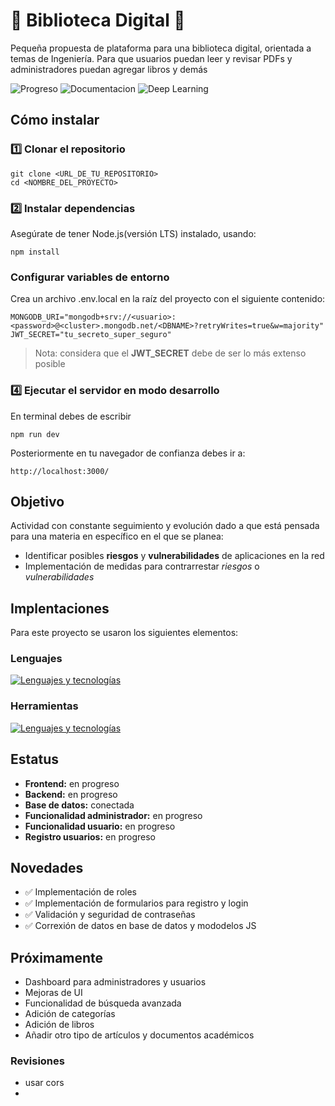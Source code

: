 # 🌸 Biblioteca Digital 🌸
Pequeña propuesta de plataforma para una biblioteca digital, orientada a temas de Ingeniería. Para que usuarios puedan leer y revisar PDFs y administradores puedan agregar libros y demás

![Progreso](https://img.shields.io/badge/Development-In_progress-991e34?style=for-the-badge&logo=apache-spark)
![Documentacion](https://img.shields.io/badge/Documentation-In_progress-490c19?style=for-the-badge&logo=hackthebox)
![Deep Learning](https://img.shields.io/badge/Test-In_progress-991e34?style=for-the-badge&logo=tensorflow)

## Cómo instalar
### 1️⃣ Clonar el repositorio
```
git clone <URL_DE_TU_REPOSITORIO>
cd <NOMBRE_DEL_PROYECTO>
```
### 2️⃣ Instalar dependencias

Asegúrate de tener Node.js(versión LTS) instalado, usando:
```
npm install
```
### Configurar variables de entorno 

Crea un archivo .env.local en la raíz del proyecto con el siguiente contenido:
```
MONGODB_URI="mongodb+srv://<usuario>:<password>@<cluster>.mongodb.net/<DBNAME>?retryWrites=true&w=majority"
JWT_SECRET="tu_secreto_super_seguro"

```
> Nota: considera que el **JWT_SECRET** debe de ser lo más extenso posible

### 4️⃣ Ejecutar el servidor en modo desarrollo
En terminal debes de escribir
```
npm run dev
```
Posteriormente en tu navegador de confianza debes ir a:
```
http://localhost:3000/
```

## Objetivo

Actividad con constante seguimiento y evolución dado a que está pensada para una materia en específico en el que se planea:

- Identificar posibles **riesgos** y **vulnerabilidades** de aplicaciones en la red
- Implementación de medidas para contrarrestar *riesgos* o *vulnerabilidades*


## Implentaciones

Para este proyecto se usaron los siguientes elementos:

### Lenguajes

 <a href="https://skillicons.dev">
    <img src="https://skillicons.dev/icons?i=js,mongo,css&perline=5" alt="Lenguajes y tecnologías"/>
  </a>

### Herramientas

 <a href="https://skillicons.dev">
    <img src="https://skillicons.dev/icons?i=nextjs,tailwind,nodejs&perline=5" alt="Lenguajes y tecnologías"/>
  </a>

## Estatus
- **Frontend:** en progreso
- **Backend:** en progreso
- **Base de datos:** conectada
- **Funcionalidad administrador:** en progreso
- **Funcionalidad usuario:** en progreso
- **Registro usuarios:** en progreso

## Novedades

- ✅ Implementación de roles
- ✅ Implementación de formularios para registro y login
- ✅ Validación y seguridad de contraseñas
- ✅ Correxión de datos en base de datos y mododelos JS

## Próximamente

- Dashboard para administradores y usuarios
- Mejoras de UI
- Funcionalidad de búsqueda avanzada
- Adición de categorías
- Adición de libros
- Añadir otro tipo de artículos y documentos académicos

### Revisiones

- usar cors
- 